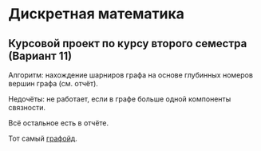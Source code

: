 # Дискретная математика

## Курсовой проект по курсу второго семестра (Вариант 11)

Алгоритм: нахождение шарниров графа на основе глубинных номеров вершин графа (см. отчёт).

Недочёты: не работает, если в графе больше одной компоненты связности.

Всё остальное есть в отчёте.

Тот самый [графойд](https://drive.google.com/file/d/1MS54I4TLQr1n2CsQJlffCPAm3U7XwrSS/view).
